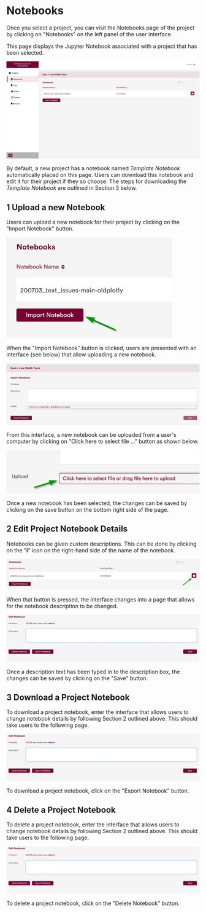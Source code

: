 # Notebooks

Once you select a project, you can visit the Notebooks page of the project by clicking on "Notebooks" on the left panel of the user interface.

This page displays the Jupyter Notebook associated with a project that has been selected.

![](/img/doc/05_notebooks_page.jpg)

By default, a new project has a notebook named *Template Notebook* automatically placed on this page. Users can download this notebook and edit it for their project if they so choose. The steps for downloading the *Template Notebook* are outlined in Section 3 below.

##  **1 Upload a new Notebook** 

Users can upload a new notebook for their project by clicking on the "Import Notebook" button.

![](/img/doc/19_import_notebook.jpg)

When the "Import Notebook" button is clicked, users are presented with an interface (see below) that allow uploading a new notebook.

![](/img/doc/20_import_notebook_interface.jpg)

From this interface, a new notebook can be uploaded from a user's computer by clicking on "Click here to select file ..." button as shown below.

![](/img/doc/21_select_notebook_upload.jpg)

Once a new notebook has been selected, the changes can be saved by clicking on the save button on the bottom right side of the page.

##  **2 Edit Project Notebook Details** 

Notebooks can be given custom descriptions. This can be done by clicking on the "**i**" icon on the right-hand side of the name of the notebook.

![](/img/doc/22_change_notebook_details.jpg)

When that button is pressed, the interface changes into a page that allows for the notebook description to be changed.

![](/img/doc/23_change_notebook_details_interface.jpg)

Once a description text has been typed in to the description box, the changes can be saved by clicking on the "Save" button.

##  **3 Download a Project Notebook** 

To download a project notebook, enter the interface that allows users to change notebook details by following Section 2 outlined above. This should take users to the following page.

![](/img/doc/23_change_notebook_details_interface.jpg)

To download a project notebook, click on the "Export Notebook" button.

##  **4 Delete a Project Notebook** 

To delete a project notebook, enter the interface that allows users to change notebook details by following Section 2 outlined above. This should take users to the following page.

![](/img/doc/23_change_notebook_details_interface.jpg)

To delete a project notebook, click on the "Delete Notebook" button.